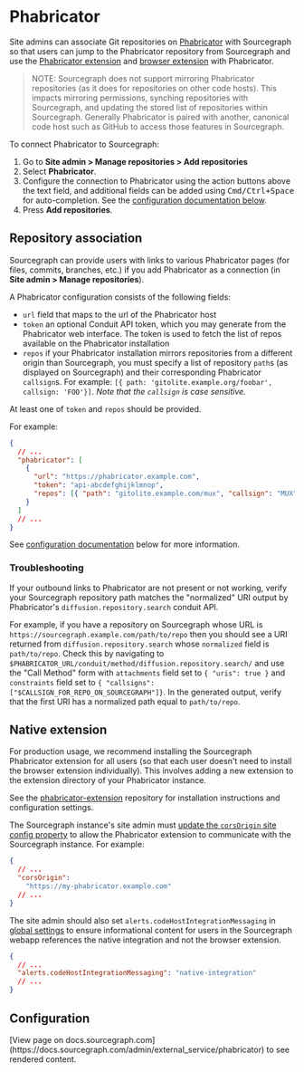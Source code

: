 # Phabricator

Site admins can associate Git repositories on [Phabricator](https://phabricator.org) with Sourcegraph so that users can jump to the Phabricator repository from Sourcegraph and use the [Phabricator extension](#native-extension) and [browser extension](../../integration/browser_extension.md) with Phabricator.

> NOTE: Sourcegraph does not support mirroring Phabricator repositories (as it does for repositories on other code hosts). This impacts mirroring permissions, synching repositories with Sourcegraph, and updating the stored list of repositories within Sourcegraph. Generally Phabricator is paired with another, canonical code host such as GitHub to access those features in Sourcegraph.

To connect Phabricator to Sourcegraph:

1. Go to **Site admin > Manage repositories > Add repositories**
1. Select **Phabricator**.
1. Configure the connection to Phabricator using the action buttons above the text field, and additional fields can be added using <kbd>Cmd/Ctrl+Space</kbd> for auto-completion. See the [configuration documentation below](#configuration).
1. Press **Add repositories**.

## Repository association

Sourcegraph can provide users with links to various Phabricator pages (for files, commits, branches, etc.) if you add Phabricator as a connection (in **Site admin > Manage repositories**).

A Phabricator configuration consists of the following fields:

- `url` field that maps to the url of the Phabricator host
- `token` an optional Conduit API token, which you may generate from the Phabricator web interface. The token is used to fetch the list of repos available on the Phabricator installation
- `repos` if your Phabricator installation mirrors repositories from a different origin than Sourcegraph, you must specify a list of repository `path`s (as displayed on Sourcegraph) and their corresponding Phabricator `callsign`s. For example: `[{ path: 'gitolite.example.org/foobar', callsign: 'FOO'}]`. _Note that the `callsign` is case sensitive._

At least one of `token` and `repos` should be provided.

For example:

```json
{
  // ...
  "phabricator": [
    {
      "url": "https://phabricator.example.com",
      "token": "api-abcdefghijklmnop",
      "repos": [{ "path": "gitolite.example.com/mux", "callsign": "MUX" }]
    }
  ]
  // ...
}
```

See [configuration documentation](#configuration) below for more information.

### Troubleshooting

If your outbound links to Phabricator are not present or not working, verify your Sourcegraph repository path matches the "normalized" URI output by Phabricator's `diffusion.repository.search` conduit API.

For example, if you have a repository on Sourcegraph whose URL is `https://sourcegraph.example.com/path/to/repo` then you should see a URI returned from `diffusion.repository.search` whose `normalized` field is `path/to/repo`. Check this by navigating to `$PHABRICATOR_URL/conduit/method/diffusion.repository.search/` and use the "Call Method" form with `attachments` field set to `{ "uris": true }` and `constraints` field set to `{ "callsigns": ["$CALLSIGN_FOR_REPO_ON_SOURCEGRAPH"]}`. In the generated output, verify that the first URI has a normalized path equal to `path/to/repo`.

## Native extension

For production usage, we recommend installing the Sourcegraph Phabricator extension for all users (so that each user doesn't need to install the browser extension individually). This involves adding a new extension to the extension directory of your Phabricator instance.

See the [phabricator-extension](https://github.com/sourcegraph/phabricator-extension) repository for installation instructions and configuration settings.

The Sourcegraph instance's site admin must [update the `corsOrigin` site config property](../config/site_config.md) to allow the Phabricator extension to communicate with the Sourcegraph instance. For example:

```json
{
  // ...
  "corsOrigin":
    "https://my-phabricator.example.com"
  // ...
}
```

The site admin should also set `alerts.codeHostIntegrationMessaging` in [global settings](../config/settings.md#editing-global-settings-for-site-admins) to ensure informational content for users in the Sourcegraph webapp references the native integration and not the browser extension.

```json
{
  // ...
  "alerts.codeHostIntegrationMessaging": "native-integration"
  // ...
}
```

## Configuration

<div markdown-func=jsonschemadoc jsonschemadoc:path="admin/external_service/phabricator.schema.json">[View page on docs.sourcegraph.com](https://docs.sourcegraph.com/admin/external_service/phabricator) to see rendered content.</div>
